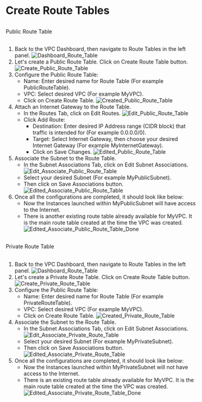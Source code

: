 # Create Route Tables
##
Public Route Table
##
###
1. Back to the VPC Dashboard, then navigate to Route Tables in the left panel. ![Dashboard_Route_Table](Images/Dashboard_Route_Table.png)
2. Let's create a Public Route Table. Click on Create Route Table button. ![Create_Public_Route_Table](Images/Create_Public_Route_Table.png)
3. Configure the Public Route Table:
   - Name: Enter desired name for Route Table (For example PublicRouteTable).
   - VPC: Select desired VPC (For example MyVPC).
   - Click on Create Route Table. ![Created_Public_Route_Table](Images/Created_Public_Route_Table.png)
4. Attach an Internet Gateway to the Route Table.
   - In the Routes Tab, click on Edit Routes. ![Edit_Public_Route_Table](Images/Edit_Public_Route_Table.png)
   - Click Add Route:
     + Destination: Enter desired IP Address range (CIDR block) that traffic is intended for (For example 0.0.0.0/0).
     + Target: Select Internet Gateway, then choose your desired Internet Gateway (For example MyInternetGateway).
     + Click on Save Changes. ![Edited_Public_Route_Table](Images/Edited_Public_Route_Table.png)
5. Associate the Subnet to the Route Table.
   - In the Subnet Associations Tab, click on Edit Subnet Associations. ![Edit_Associate_Public_Route_Table](Images/Edit_Associate_Public_Route_Table.png)
   - Select your desired Subnet (For example MyPublicSubnet).
   - Then click on Save Associations button. ![Edited_Associate_Public_Route_Table](Images/Edited_Associate_Public_Route_Table.png)
6. Once all the configurations are completed, it should look like below:
   - Now the Instances launched within MyPublicSubnet will have access to the Internet.
   - There is another existing route table already available for MyVPC. It is the main route table created at the time the VPC was created. ![Edited_Associate_Public_Route_Table_Done](Images/Edited_Associate_Public_Route_Table_Done.png)
##
Private Route Table
##
###
1. Back to the VPC Dashboard, then navigate to Route Tables in the left panel. ![Dashboard_Route_Table](Images/Dashboard_Route_Table.png)
2. Let's create a Private Route Table. Click on Create Route Table button. ![Create_Private_Route_Table](Images/Create_Private_Route_Table.png)
3. Configure the Public Route Table:
   - Name: Enter desired name for Route Table (For example PrivateRouteTable).
   - VPC: Select desired VPC (For example MyVPC).
   - Click on Create Route Table. ![Created_Private_Route_Table](Images/Created_Private_Route_Table.png)
4. Associate the Subnet to the Route Table.
   - In the Subnet Associations Tab, click on Edit Subnet Associations. ![Edit_Associate_Private_Route_Table](Images/Edit_Associate_Private_Route_Table.png)
   - Select your desired Subnet (For example MyPrivateSubnet).
   - Then click on Save Associations button. ![Edited_Associate_Private_Route_Table](Images/Edited_Associate_Private_Route_Table.png)
5. Once all the configurations are completed, it should look like below:
   - Now the Instances launched within MyPrivateSubnet will not have access to the Internet.
   - There is an existing route table already available for MyVPC. It is the main route table created at the time the VPC was created. ![Edited_Associate_Private_Route_Table_Done](Images/Edited_Associate_Private_Route_Table_Done.png)